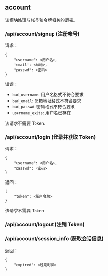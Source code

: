 ## account
该模块处理与帐号和令牌相关的逻辑。

### /api/account/signup (注册帐号)

请求：

    {
        "username": <用户名>,
        "email": <邮箱>, 
        "passwd": <密码>
    }

错误：

* `bad_username`: 用户名格式不符合要求
* `bad_email`: 邮箱地址格式不符合要求
* `bad_passwd`: 密码格式不符合要求
* `username_exits`: 用户名已存在

该请求不需要 Token.

### /api/account/login (登录并获取 Token) 

请求：

    {
        "username": <用户名>,
        "passwd": <密码>
    }

返回：

    {
        "token": <账户令牌>
    }


该请求不需要 Token.

### /api/account/logout (注销 Token)

### /api/account/session_info (获取会话信息)

返回：

    {
        "expired": <过期时间>
    }